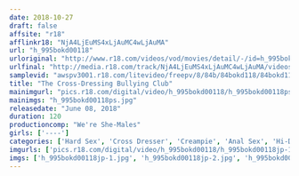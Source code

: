 ```yaml
---
date: 2018-10-27
draft: false
affsite: "r18"
afflinkr18: "NjA4LjEuMS4xLjAuMC4wLjAuMA"
url: "h_995bokd00118"
urloriginal: "http://www.r18.com/videos/vod/movies/detail/-/id=h_995bokd00118"
urlfinal: "http://media.r18.com/track/NjA4LjEuMS4xLjAuMC4wLjAuMA/videos/vod/movies/detail/-/id=h_995bokd00118"
samplevid: "awspv3001.r18.com/litevideo/freepv/8/84b/84bokd118/84bokd118_dmb_w.mp4"
title: "The Cross-Dressing Bullying Club"
mainimgurl: "pics.r18.com/digital/video/h_995bokd00118/h_995bokd00118ps.jpg"
mainimgs: "h_995bokd00118ps.jpg"
releasedate: "June 08, 2018"
duration: 120
productioncomp: "We're She-Males"
girls: ['----']
categories: ['Hard Sex', 'Cross Dresser', 'Creampie', 'Anal Sex', 'Hi-Def']
imgurls: ['pics.r18.com/digital/video/h_995bokd00118/h_995bokd00118jp-1.jpg', 'pics.r18.com/digital/video/h_995bokd00118/h_995bokd00118jp-2.jpg', 'pics.r18.com/digital/video/h_995bokd00118/h_995bokd00118jp-3.jpg', 'pics.r18.com/digital/video/h_995bokd00118/h_995bokd00118jp-4.jpg', 'pics.r18.com/digital/video/h_995bokd00118/h_995bokd00118jp-5.jpg', 'pics.r18.com/digital/video/h_995bokd00118/h_995bokd00118jp-6.jpg', 'pics.r18.com/digital/video/h_995bokd00118/h_995bokd00118jp-7.jpg', 'pics.r18.com/digital/video/h_995bokd00118/h_995bokd00118jp-8.jpg', 'pics.r18.com/digital/video/h_995bokd00118/h_995bokd00118jp-9.jpg', 'pics.r18.com/digital/video/h_995bokd00118/h_995bokd00118jp-10.jpg', 'pics.r18.com/digital/video/h_995bokd00118/h_995bokd00118jp-11.jpg', 'pics.r18.com/digital/video/h_995bokd00118/h_995bokd00118jp-12.jpg', 'pics.r18.com/digital/video/h_995bokd00118/h_995bokd00118jp-13.jpg', 'pics.r18.com/digital/video/h_995bokd00118/h_995bokd00118jp-14.jpg', 'pics.r18.com/digital/video/h_995bokd00118/h_995bokd00118jp-15.jpg', 'pics.r18.com/digital/video/h_995bokd00118/h_995bokd00118jp-16.jpg', 'pics.r18.com/digital/video/h_995bokd00118/h_995bokd00118jp-17.jpg', 'pics.r18.com/digital/video/h_995bokd00118/h_995bokd00118jp-18.jpg', 'pics.r18.com/digital/video/h_995bokd00118/h_995bokd00118jp-19.jpg', 'pics.r18.com/digital/video/h_995bokd00118/h_995bokd00118jp-20.jpg']
imgs: ['h_995bokd00118jp-1.jpg', 'h_995bokd00118jp-2.jpg', 'h_995bokd00118jp-3.jpg', 'h_995bokd00118jp-4.jpg', 'h_995bokd00118jp-5.jpg', 'h_995bokd00118jp-6.jpg', 'h_995bokd00118jp-7.jpg', 'h_995bokd00118jp-8.jpg', 'h_995bokd00118jp-9.jpg', 'h_995bokd00118jp-10.jpg', 'h_995bokd00118jp-11.jpg', 'h_995bokd00118jp-12.jpg', 'h_995bokd00118jp-13.jpg', 'h_995bokd00118jp-14.jpg', 'h_995bokd00118jp-15.jpg', 'h_995bokd00118jp-16.jpg', 'h_995bokd00118jp-17.jpg', 'h_995bokd00118jp-18.jpg', 'h_995bokd00118jp-19.jpg', 'h_995bokd00118jp-20.jpg']
---
```


